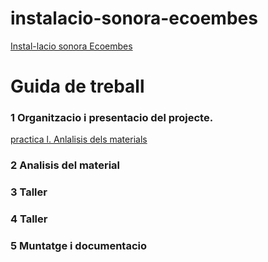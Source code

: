 # instalacio-sonora-ecoembes
[Instal-lacio sonora Ecoembes](https://github.com/utkuozenc/instalacio-sonora-ecoembes/blob/master/Instalacio_sonora.md)

# Guida de treball

### 1 Organitzacio i presentacio del projecte.
[practica l. Anlalisis dels materials](materials.md)
### 2 Analisis del material
### 3 Taller
### 4 Taller
### 5 Muntatge i documentacio 
